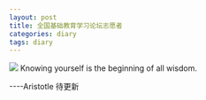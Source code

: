 ```yaml
---
layout: post
title: 全国基础教育学习论坛志愿者
categories: diary 
tags: diary
---
```

![](/media/pic2014/Gnothi_seaution.jpg)
Knowing yourself is the beginning of all wisdom.

----Aristotle
待更新
